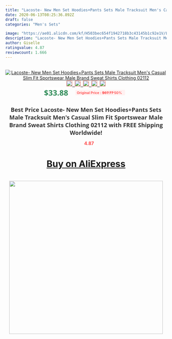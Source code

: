```yaml
---
title: "Lacoste- New Men Set Hoodies+Pants Sets Male Tracksuit Men's Casual Slim Fit Sportswear Male Brand Sweat Shirts Clothing 02112"
date: 2020-06-13T08:25:36.892Z
draft: false
categories: "Men's Sets"

image: "https://ae01.alicdn.com/kf/H503bec654f1942718b3c43145b1c92e1V/Lacoste-New-Men-Set-Hoodies-Pants-Sets-Male-Tracksuit-Men-s-Casual-Slim-Fit-Sportswear-Male.jpg"
description: "Lacoste- New Men Set Hoodies+Pants Sets Male Tracksuit Men's Casual Slim Fit Sportswear Male Brand Sweat Shirts Clothing 02112"
author: Giselle
ratingvalue: 4.87
reviewcount: 1.666
---
```

<br>
<div style="text-align: center;">
<a href="https://s.click.aliexpress.com/e/_9J7pgZ" target="_blank" rel="nofollow noopener noreferrer"><img alt="Lacoste- New Men Set Hoodies+Pants Sets Male Tracksuit Men's Casual Slim Fit Sportswear Male Brand Sweat Shirts Clothing 02112" class="magnifier-image" src="https://ae01.alicdn.com/kf/H503bec654f1942718b3c43145b1c92e1V/Lacoste-New-Men-Set-Hoodies-Pants-Sets-Male-Tracksuit-Men-s-Casual-Slim-Fit-Sportswear-Male.jpg_640x640.jpg">
<br>
<img style="border:1px solid salmon" src="https://ae01.alicdn.com/kf/H503bec654f1942718b3c43145b1c92e1V/Lacoste-New-Men-Set-Hoodies-Pants-Sets-Male-Tracksuit-Men-s-Casual-Slim-Fit-Sportswear-Male.jpg_120x120.jpg">&nbsp;&nbsp;<img style="border:1px solid salmon" src="https://ae01.alicdn.com/kf/H7f5adac127c64e299f21c93d5246a8c2H/Lacoste-New-Men-Set-Hoodies-Pants-Sets-Male-Tracksuit-Men-s-Casual-Slim-Fit-Sportswear-Male.jpg_120x120.jpg">&nbsp;&nbsp;<img style="border:1px solid salmon" src="https://ae01.alicdn.com/kf/H5b59d4b08eab48c2bb84ef09e92b2d3ay/Lacoste-New-Men-Set-Hoodies-Pants-Sets-Male-Tracksuit-Men-s-Casual-Slim-Fit-Sportswear-Male.jpg_120x120.jpg">&nbsp;&nbsp;<img style="border:1px solid salmon" src="https://ae01.alicdn.com/kf/H1543e2758467499681acd81de899767fT/Lacoste-New-Men-Set-Hoodies-Pants-Sets-Male-Tracksuit-Men-s-Casual-Slim-Fit-Sportswear-Male.jpg_120x120.jpg">&nbsp;&nbsp;<img style="border:1px solid salmon" src="https://ae01.alicdn.com/kf/H6355f32a2aac46bdaa9abe57020778754/Lacoste-New-Men-Set-Hoodies-Pants-Sets-Male-Tracksuit-Men-s-Casual-Slim-Fit-Sportswear-Male.jpg_120x120.jpg"></a></div><br0>
<div style="text-align: center;"><span style="background-color: white; border: 0px; box-sizing: border-box; color: seagreen; display: inline-block; font-family: &quot;open sans&quot; , &quot;arial&quot; , &quot;helvetica&quot; , sans-serif , &quot;heiti&quot;; font-size: 24px; font-stretch: inherit; font-weight: 700; line-height: inherit; margin: 0px 10px 0px 0px; padding: 0px; vertical-align: middle;">$33.88 </span>
<span style="background: rgb(255 , 241 , 241); border-radius: 3px; border: 0px; box-sizing: border-box; color: #ff4747; display: inline-block; font-family: inherit; font-size: 12px; font-stretch: inherit; font-style: inherit; font-variant: inherit; font-weight: 600; line-height: inherit; margin: 0px; padding: 2px 5px; transform: scale(0.9); vertical-align: middle;">Original Price : <b style="text-decoration: line-through;">$67.77 </b> 50%&nbsp;&nbsp;</span></div>
<h1 style="color: #333333; display: inline-block; font-family: &quot;open sans&quot; , &quot;arial&quot; , &quot;helvetica&quot; , sans-serif , &quot;heiti&quot;; font-size: 18px; font-stretch: inherit; font-weight: 700; text-align: center;">Best Price Lacoste- New Men Set Hoodies+Pants Sets Male Tracksuit Men's Casual Slim Fit Sportswear Male Brand Sweat Shirts Clothing 02112 with FREE Shipping Worldwide!</h1>
<div style="color: #ff4747; text-align: center;">
<img src="https://4.bp.blogspot.com/-M0ZcTcb-5uY/XleCXlxnR4I/AAAAAAAAAEc/OrjgMkXV1oMQFaCRZj5HQwOCBcu3w1FegCPcBGAYYCw/s1600/star.png" style="height: 15px;">&nbsp;<b>4.87</b></div>
<div class="button_cont" align="center"><a class="buynow_a" href="https://s.click.aliexpress.com/e/_9J7pgZ" target="_blank" rel="nofollow noopener noreferrer"><H1>Buy on AliExpress</H1></a></div><br>
<div class="separator" style="clear: both; text-align: center;">
<img src="https://lh3.googleusercontent.com/-pTy5HemUv9M/XlePHvY0dAI/AAAAAAAAAE4/0nX5iRUoIWY8eMW9Dpxeirr157OZliDIgCLcBGAsYHQ/s1600/badge.gif" width="480">
</div>
